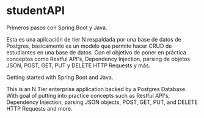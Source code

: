 # studentAPI

Primeros pasos con Spring Boot y Java.
 
Esta es una aplicación de tier N respaldada por una base de datos de Postgres, básicamente es un modelo que permite hacer CRUD de estudiantes en una base de datos. Con el objetivo de poner en práctica conceptos como Restful API's, Dependency Injection, parsing de objetos JSON, POST, GET, PUT y DELETE HTTP Requests y más.


 Getting started with Spring Boot and Java. 
 
This is an N Tier enterprise application backed by a Postgres Database. With goal of putting into practice concepts such as Restful API's, Dependency Injection, parsing JSON objects, POST, GET, PUT, and DELETE HTTP Requests and more.
